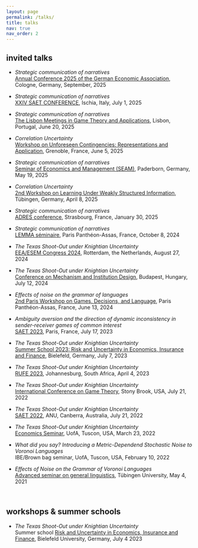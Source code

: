 ```yaml
---
layout: page
permalink: /talks/
title: talks
nav: true
nav_order: 2
---
```


## invited talks

  - *Strategic communication of narratives*<br>
    [Annual Conference 2025 of the German Economic Association](https://www.socialpolitik.de/de/termin/annual-conference-2025), Cologne, Germany, September, 2025

  - *Strategic communication of narratives*<br>
    [XXIV SAET CONFERENCE](https://www.mathematical-economics-naples.eu/), Ischia, Italy, July 1, 2025

  - *Strategic communication of narratives*<br>
    [The Lisbon Meetings in Game Theory and Applications](https://www.lisbonmeetings.com/), Lisbon, Portugal, June 20, 2025

  - *Correlation Uncertainty*<br>
    [Workshop on Unforeseen Contingencies: Representations and Application](https://sites.google.com/site/aniguerdjikova/workshop-on-unforeseen-contingencies), Grenoble, France, June 5, 2025
    
  - *Strategic communication of narratives*<br>
    [Seminar of Economics and Management (SEAM)](https://wiwi.uni-paderborn.de/en/forschen/seminare-workshops-und-qualifizierungsangebote/seam), Paderborn, Germany, May 19, 2025
    
  - *Correlation Uncertainty*<br>
    [2nd Workshop on Learning Under Weakly Structured Information](https://fm.ls/luwsi2025), Tübingen, Germany, April 8, 2025
    
  - *Strategic communication of narratives*<br>
    [ADRES conference](https://adres2025.sciencesconf.org/), Strasbourg, France, January 30, 2025
    
  - *Strategic communication of narratives*<br>
    [LEMMA séminaire](http://lemma.u-paris2.fr/fr/node/11), Paris Panthéon-Assas, France, October 8, 2024

  - *The Texas Shoot-Out under Knightian Uncertainty*<br>
    [EEA/ESEM Congress 2024](https://eea-esem-congresses.org/), Rotterdam, the Netherlands, August 27, 2024

  - *The Texas Shoot-Out under Knightian Uncertainty*<br>
    [Conference on Mechanism and Institution Design](https://www.uni-corvinus.hu/ind/cmid/?lang=en), Budapest, Hungary, July 12, 2024

  - *Effects of noise on the grammar of languages*<br>
    [2nd Paris Workshop on Games, Decisions, and Language](https://game-theory.u-paris2.fr/index-2024.html), Paris Panthéon-Assas, France, June 13, 2024
  
  - *Ambiguity aversion and the direction of dynamic inconsistency in sender-receiver games of common interest*<br>
    [SAET 2023](https://saet.uiowa.edu/2023-conference/), Paris, France, July 17, 2023

  - *The Texas Shoot-Out under Knightian Uncertainty*<br>
    [Summer School 2023: Risk and Uncertainty in Economics, Insurance and Finance](https://sites.google.com/view/summer-school-23/overview), Bielefeld, Germany, July 7, 2023
      
  - *The Texas Shoot-Out under Knightian Uncertainty*<br>
    [RUFE 2023](https://sites.google.com/view/risk-and-uncertainty-2023/home/), Johannesburg, South Africa, April 4, 2023

  - *The Texas Shoot-Out under Knightian Uncertainty*<br>
    [International Conference on Game Theory](https://gtcenter.org/events/the-33rd-stony-brook-international-conference-on-game-theory/), Stony Brook, USA, July 21, 2022

  - *The Texas Shoot-Out under Knightian Uncertainty*<br>
    [SAET 2022](https://saet.uiowa.edu/2022-conference/), ANU, Canberra, Australia, July 21, 2022

  - *The Texas Shoot-Out under Knightian Uncertainty*<br>
    [Economics Seminar](https://eller.arizona.edu/events/economics-seminar-theoryexperimental-gerrit-bauch-university-bielefeld), UofA, Tuscon, USA, March 23, 2022

  - *What did you say? Introducing a Metric-Dependend Stochastic Noise to Voronoi Languages*<br>
    IBE/Brown bag seminar, UofA, Tuscon, USA, February 10, 2022

   - *Effects of Noise on the Grammar of Voronoi Languages*<br>
     [Advanced seminar on general linguistics](https://uni-tuebingen.de/en/faculties/faculty-of-humanities/departments/modern-languages/department-of-linguistics/chairs/general-linguistics/oberseminar/), Tübingen University, May 4, 2021
      
<br>

## workshops & summer schools

   - *The Texas Shoot-Out under Knightian Uncertainty*<br>
      Summer school [Risk and Uncertainty in Economics, Insurance and Finance](https://sites.google.com/view/summer-school-23/overview), Bielefeld University, Germany, July 4 2023
